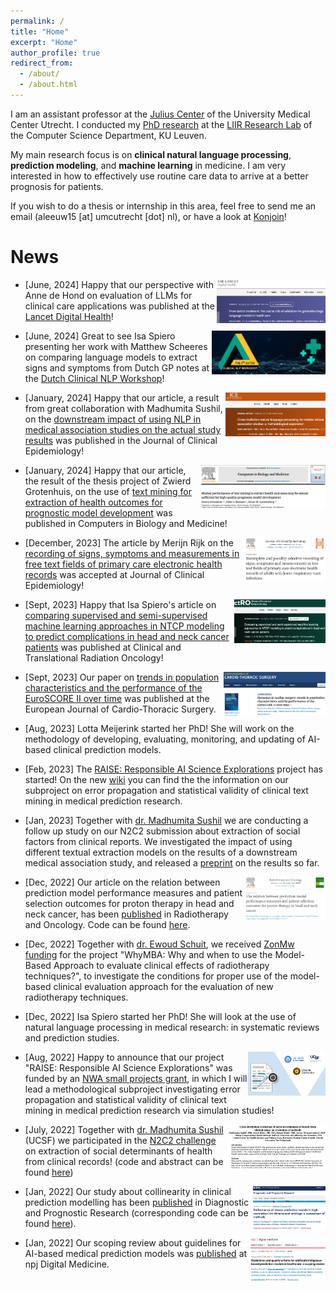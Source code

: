 ```yaml
---
permalink: /
title: "Home"
excerpt: "Home"
author_profile: true
redirect_from: 
  - /about/
  - /about.html
---
```



I am an assistant professor at the [Julius Center](https://juliuscentrum.umcutrecht.nl/en) of the University Medical Center Utrecht. I conducted my [PhD research](https://limo.libis.be/primo-explore/fulldisplay?docid=LIRIAS2837094&context=L&vid=Lirias&search_scope=Lirias&tab=default_tab&fromSitemap=1) at the [LIIR Research Lab](https://liir.cs.kuleuven.be/) of the Computer Science Department, KU Leuven.

My main research focus is on **clinical natural language processing**, **prediction modeling**, and **machine learning** in medicine. I am very interested in how to effectively use routine care data to arrive at a better prognosis for patients.

If you wish to do a thesis or internship in this area, feel free to send me an email (aleeuw15 [at] umcutrecht [dot] nl), or have a look at [Konjoin](https://uu.konjoin.nl/profile/tuur-leeuwenberg)!

News
======
[<img align="right" src="/images/PerspectiveLLMEvalLancetDigHealth.png" alt="PerspectiveLLMEvalLancetDigHealth" style="height:70px;border: 5px solid ##F2F2F2;"/>](https://doi.org/10.1016/S2589-7500(24)00111-0)

- [June, 2024] Happy that our perspective with Anne de Hond on evaluation of LLMs for clinical care applications was published at the [Lancet Digital Health](https://doi.org/10.1016/S2589-7500(24)00111-0)!

[<img align="right" src="/images/DutchClinicalNLPWorkshop.png" alt="DutchClinicalNLPWorkshop" style="height:70px;border: 5px solid ##F2F2F2;"/>](https://clinicalnlp.nl/home/schedule/)

- [June, 2024] Great to see Isa Spiero presenting her work with Matthew Scheeres on comparing language models to extract signs and symptoms from Dutch GP notes at the [Dutch Clinical NLP Workshop](https://clinicalnlp.nl/)!

[<img align="right" src="/images/JCECrossInstNLPMeth.png" alt="JCECrossInstNLPMeth" style="height:70px;border: 5px solid ##F2F2F2;"/>](https://doi.org/10.1016/j.jclinepi.2024.111258)

- [January, 2024] Happy that our article, a result from great collaboration with Madhumita Sushil, on the [downstream impact of using NLP in medical association studies on the actual study results](https://doi.org/10.1016/j.jclinepi.2024.111258) was published in the Journal of Clinical Epidemiology!

[<img align="right" src="/images/CompBioMed.png" alt="CompBioMed" style="height:70px;border: 5px solid ##F2F2F2;"/>](https://doi.org/10.1016/j.compbiomed.2024.108014)

- [January, 2024] Happy that our article, the result of the thesis project of Zwierd Grotenhuis, on the use of [text mining for extraction of health outcomes for prognostic model development](https://doi.org/10.1016/j.compbiomed.2024.108014) was published in Computers in Biology and Medicine!

[<img align="right" src="/images/FreetextrecordingJCE.png" alt="FreetextrecordingJCE" style="height:70px;border: 5px solid ##F2F2F2;"/>](https://doi.org/10.1016/j.jclinepi.2023.111240)

- [December, 2023] The article by Merijn Rijk on the [recording of signs, symptoms and measurements in free text fields of primary care electronic health records](https://doi.org/10.1016/j.jclinepi.2023.111240) was accepted at Journal of Clinical Epidemiology!

[<img align="right" src="/images/Semisup.png" alt="Semisup" style="height:70px;border: 5px solid ##F2F2F2;"/>](https://doi.org/10.1016/j.ctro.2023.100677)

- [Sept, 2023] Happy that Isa Spiero's article on [comparing supervised and semi-supervised machine learning approaches in NTCP modeling to predict complications in head and neck cancer patients](https://doi.org/10.1016/j.ctro.2023.100677) was published at Clinical and Translational Radiation Oncology!

[<img align="right" src="/images/dynamics.png" alt="Dynamics" style="height:70px;border: 5px solid ##F2F2F2;"/>](https://doi.org/10.1093/ejcts/ezad301)

- [Sept, 2023] Our paper on [trends in population characteristics and the performance of the EuroSCORE II over time](https://doi.org/10.1093/ejcts/ezad301) was published at the European Journal of Cardio-Thoracic Surgery.

- [Aug, 2023] Lotta Meijerink started her PhD! She will work on the methodology of developing, evaluating, monitoring, and updating of AI-based clinical prediction models.

- [Feb, 2023] The [RAISE: Responsible AI Science Explorations](https://www.nwo.nl/projecten/nwa141822008) project has started! On the new [wiki](https://github.com/tuur/raise-2/wiki) you can find the the information on our subproject on error propagation and statistical validity of clinical text mining in medical prediction research.

- [Jan, 2023] Together with [dr. Madhumita Sushil](https://madhumitasushil.github.io/) we are conducting a follow up study on our N2C2 submission about extraction of social factors from clinical reports. We investigated the impact of using different textual extraction models on the results of a downstream medical association study, and released a [preprint](https://arxiv.org/abs/2301.06570) on the results so far. 

[<img align="right" src="/images/Performancemeasures.png" alt="RADONCPERF" style="height:70px;border: 5px solid ##F2F2F2;"/>](https://doi.org/10.1016/j.radonc.2022.109449)

- [Dec, 2022] Our article on the relation between prediction model performance measures and patient selection outcomes for proton therapy in head and neck cancer, has been [published](https://doi.org/10.1016/j.radonc.2022.109449) in Radiotherapy and Oncology. Code can be found [here](https://github.com/tuur/NTCPPPmeasures).

- [Dec, 2022] Together with [dr. Ewoud Schuit](https://www.umcutrecht.nl/en/research/researchers/schuit-ewoud-e), we received [ZonMw funding](https://www.zonmw.nl/nl/subsidies/openstaande-subsidieoproepen/detail/item/hta-methodologie-ronde-1-methodologie-voor-waardebepaling-van-incrementeel-ontwikkelende-medisch/) for the project "WhyMBA: Why and when to use the Model-Based Approach to evaluate clinical effects of radiotherapy techniques?", to investigate the conditions for proper use of the model-based clinical evaluation approach for the evaluation of new radiotherapy techniques.

- [Dec, 2022] Isa Spiero started her PhD! She will look at the use of natural language processing in medical research: in systematic reviews and prediction studies.

[<img align="right" src="/images/RAISE.png" alt="RAISE" style="height:70px;border: 5px solid ##F2F2F2;"/>](https://www.uu.nl/en/news/project-funded-responsible-use-of-free-text-in-medical-prediction-research)

- [Aug, 2022] Happy to announce that our project "RAISE: Responsible AI Science Explorations" was funded by an [NWA small projects grant](https://www.nwo.nl/en/calls/small-projects-nwa-routes-21/22), in which I will lead a methodological subproject investigating error propagation and statistical validity of clinical text mining in medical prediction research via simulation studies! 

[<img align="right" src="/images/N2C2.png" alt="N2C2" style="height:70px;border: 5px solid ##F2F2F2;"/>](https://github.com/tuur/sdoh_n2c2track2_ucsf_umcu)

- [July, 2022] Together with [dr. Madhumita Sushil](https://madhumitasushil.github.io/) (UCSF) we participated in the [N2C2 challenge](https://n2c2.dbmi.hms.harvard.edu/2022-track-2) on extraction of social determinants of health from clinical records! (code and abstract can be found [here](https://github.com/tuur/sdoh_n2c2track2_ucsf_umcu))

[<img align="right" src="/images/Collinearity.png" alt="Collinearity" style="height:70px;border: 5px solid ##F2F2F2;"/>](https://doi.org/10.1186/s41512-021-00115-5)

- [Jan, 2022] Our study about collinearity in clinical prediction modelling has been [published](https://doi.org/10.1186/s41512-021-00115-5) in Diagnostic and Prognostic Research (corresponding code can be found [here](https://github.com/tuur/collinearity)).

[<img align="right" src="/images/Guidelines.png" alt="Guidelines" style="height:70px;border: 5px solid ##F2F2F2;"/>](https://www.nature.com/articles/s41746-021-00549-7)

- [Jan, 2022] Our scoping review about guidelines for AI-based medical prediction models was [published](https://www.nature.com/articles/s41746-021-00549-7) at npj Digital Medicine.

